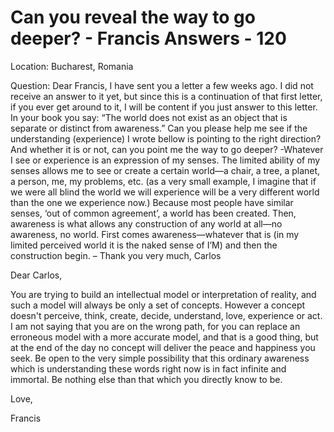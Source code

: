 #  Can you reveal the way to go deeper? - Francis Answers - 120

Location: Bucharest, Romania&nbsp;

Question: Dear Francis, I have sent you a letter a few weeks ago. I did not receive an answer to it yet, but since this is a continuation of that first letter, if you ever get around to it, I will be content if you just answer to this letter. In your book you say: &ldquo;The world does not exist as an object that is separate or distinct from awareness.&rdquo; Can you please help me see if the understanding (experience) I wrote bellow is pointing to the right direction? And whether it is or not, can you point me the way to go deeper? -Whatever I see or experience is an expression of my senses. The limited ability of my senses allows me to see or create a certain world&mdash;a chair, a tree, a planet, a person, me, my problems, etc. (as a very small example, I imagine that if we were all blind the world we will experience will be a very different world than the one we experience now.) Because most people have similar senses, &lsquo;out of common agreement&rsquo;, a world has been created. Then, awareness is what allows any construction of any world at all&mdash;no awareness, no world. First comes awareness&mdash;whatever that is (in my limited perceived world it is the naked sense of I&rsquo;M) and then the construction begin. &ndash; Thank you very much, Carlos

Dear Carlos,

You are trying to build an intellectual model or interpretation of reality, and such a model will always be only a set of concepts. However a concept doesn't perceive, think, create, decide, understand, love, experience or act. I am not saying that you are on the wrong path, for you can replace an erroneous model with a more accurate model, and that is a good thing, but at the end of the day no concept will deliver the peace and happiness you seek. Be open to the very simple possibility that this ordinary awareness which is understanding these words right now is in fact infinite and immortal. Be nothing else than that which you directly know to be.

Love,

Francis

